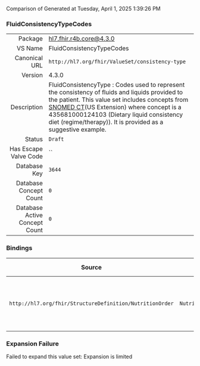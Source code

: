 Comparison of 
Generated at Tuesday, April 1, 2025 1:39:26 PM

### FluidConsistencyTypeCodes

|      |     |
| ---: | --- |
| Package | hl7.fhir.r4b.core@4.3.0 |
| VS Name | FluidConsistencyTypeCodes |
| Canonical URL | `http://hl7.org/fhir/ValueSet/consistency-type` |
| Version | 4.3.0 |
| Description | FluidConsistencyType :  Codes used to represent the consistency of fluids and liquids provided to the patient. This value set includes concepts from [SNOMED CT](http://snomed.info/sct)(US Extension) where concept is a 435681000124103  (Dietary liquid consistency diet (regime/therapy)). It is provided as a suggestive example. |
| Status | `Draft` |
| Has Escape Valve Code | `` |
| Database Key | `3644` |
| Database Concept Count | `0` |
| Database Active Concept Count | `0` |
### Bindings

| Source | Element | Binding | Strength | Element Short |
| ------ | ------- | ------- | -------- | ------------- |
| `http://hl7.org/fhir/StructureDefinition/NutritionOrder` | `NutritionOrder.oralDiet.fluidConsistencyType` | `http://hl7.org/fhir/ValueSet/consistency-type` | `Example` | The required consistency of fluids and liquids provided to the patient |

### Expansion Failure

Failed to expand this value set: Expansion is limited
